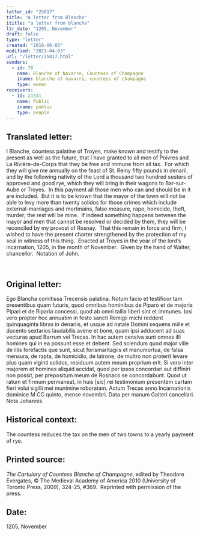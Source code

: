 ```yaml
---
letter_id: "25817"
title: "A letter from Blanche"
ititle: "a letter from blanche"
ltr_date: "1205, November"
draft: false
type: "letter"
created: "2016-06-03"
modified: "2021-04-03"
url: "/letter/25817.html"
senders:
  - id: 78
    name: Blanche of Navarre, Countess of Champagne
    iname: blanche of navarre, countess of champagne
    type: woman
receivers:
  - id: 21531
    name: Public
    iname: public
    type: people
---
```

<h2> Translated letter:</h2><p>I Blanche, countess palatine of Troyes, make known and testify to the present as well as the future, that I have granted to all men of Poivres and La Rivière-de-Corps that they be free and immune from all tax.&nbsp; For which they will give me annually on the feast of St. Remy fifty pounds in denarii, and by the following nativity of the Lord a thousand two hundred sesters of approved and good rye, which they will bring in their wagons to Bar-sur-Aube or Troyes.&nbsp; In this payment all those men who can and should be in it are included.&nbsp; But it is to be known that the mayor of the town will not be able to levy more than twenty solidos for those crimes which include external-marriages and mortmains, false measure, rape, homicide, theft, murder; the rest will be mine.&nbsp; If indeed something happens between the mayor and men that cannot be resolved or decided by them, they will be reconciled by my provost of Rosnay.&nbsp; That this remain in force and firm, I wished to have the present charter strengthened by the protection of my seal in witness of this thing.&nbsp; Enacted at Troyes in the year of the lord’s incarnation, 1205, in the month of November.&nbsp; Given by the hand of Walter, chancellor.&nbsp; Notation of John.</p><p>&nbsp;</p><h2 class="mt-4"> Original letter:</h2><p>Ego Blancha comitissa Trecensis palatina. Notum facio et testificor tam presentibus quam futuris, quod omnibus hominibus de Piparo et de majoria Pipari et de Riparia concessi, quod ab omni tallia liberi sint et immunes. Ipsi vero propter hoc annuatim in festo sancti Remigii michi reddent quinquaginta libras in denariis, et usque ad natale Domini sequens mille et ducento sextarios laudabilis avene et bone, quam ipsi adducent ad suas vecturas apud Barrum vel Trecas. In hac autem censiva sunt omnes illi homines qui in ea possunt esse et debent. Sed sciendum quod major ville de illis forefactis que sunt, sicut forismaritagiis et manumortua, de falsa mensura, de rapta, de homicidio, de latrone, de multro non proterit levare plus quam viginti solidos, residuum autem meum proprium erit. Si vero inter majorem et homines aliquid accidat, quod per ipsos concordari aut diffiniri non possit, per prepositum meum de Rosnaco se concordabunt. Quod ut ratum et firmum permaneat, in huis [sic] rei testimonium presentem cartam fieri volui sigilli mei munimine roboratam. Actum Trecas anno Incarnationis dominice M CC quinto, mense novembri. Data per manum Galteri cancellari. Nota Johannis.</p><h2 class="mt-4"> Historical context:</h2><p>The countess reduces the tax on the men of two towns to a yearly payment of rye.</p><h2 class="mt-4"> Printed source:</h2><p><i>The Cartulary of Countess Blanche of Champagne</i>, edited by Theodore Evergates, © The Medieval Academy of America 2010 (University of Toronto Press, 2009), 324-25, #369.&nbsp; Reprinted with permission of the press.</p><h2 class="mt-4"> Date:</h2>1205, November